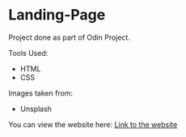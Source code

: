 # Landing-Page
Project done as part of Odin Project.

Tools Used:
- HTML
- CSS

Images taken from:
- Unsplash


You can view the website here: [Link to the website](https://ashishthomaschempolil.github.io/Landing-Page/)
